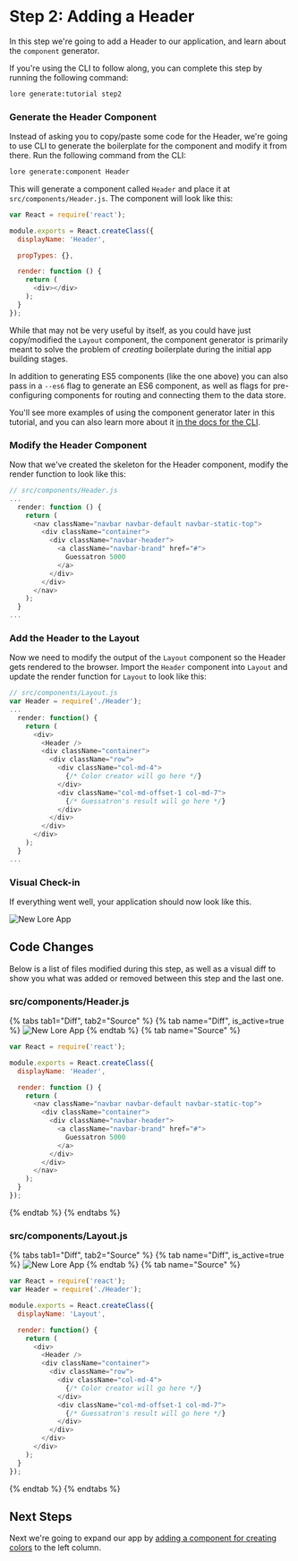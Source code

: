 # Step 2: Adding a Header

In this step we're going to add a Header to our application, and learn about the `component` generator.

If you're using the CLI to follow along, you can complete this step by running the following command:

```sh
lore generate:tutorial step2
```

### Generate the Header Component

Instead of asking you to copy/paste some code for the Header, we're going to use CLI to generate the boilerplate for 
the component and modify it from there. Run the following command from the CLI:

```sh
lore generate:component Header
```

This will generate a component called `Header` and place it at `src/components/Header.js`. The component will look 
like this:
 
```js
var React = require('react');

module.exports = React.createClass({
  displayName: 'Header',

  propTypes: {},

  render: function () {
    return (
      <div></div>
    );
  }
});
```

While that may not be very useful by itself, as you could have just copy/modified the `Layout` component, the component
generator is primarily meant to solve the problem of *creating* boilerplate during the initial app building stages. 

In addition to generating ES5 components (like the one above) you can also pass in a `--es6` flag to generate an ES6 
component, as well as flags for pre-configuring components for routing and connecting them to the data store.

You'll see more examples of using the component generator later in this tutorial, and you can also learn more
about it [in the docs for the CLI](../cli/GenerateComponent/).

### Modify the Header Component

Now that we've created the skeleton for the Header component, modify the render function to look like this:

```js
// src/components/Header.js
...
  render: function () {
    return (
      <nav className="navbar navbar-default navbar-static-top">
        <div className="container">
          <div className="navbar-header">
            <a className="navbar-brand" href="#">
              Guessatron 5000
            </a>
          </div>
        </div>
      </nav>
    );
  }
...
```

### Add the Header to the Layout

Now we need to modify the output of the `Layout` component so the Header gets rendered to the browser. Import the 
`Header` component into `Layout` and update the render function for `Layout` to look like this:

```js
// src/components/Layout.js
var Header = require('./Header');
...
  render: function() {
    return (
      <div>
        <Header />
        <div className="container">
          <div className="row">
            <div className="col-md-4">
              {/* Color creator will go here */}
            </div>
            <div className="col-md-offset-1 col-md-7">
              {/* Guessatron's result will go here */}
            </div>
          </div>
        </div>
      </div>
    );
  }
...
```

### Visual Check-in

If everything went well, your application should now look like this.

![New Lore App](/assets/images/tutorial/step2-visual.png)

## Code Changes

Below is a list of files modified during this step, as well as a visual diff to show you what was added or removed 
between this step and the last one.

### src/components/Header.js

{% tabs tab1="Diff", tab2="Source" %}
{% tab name="Diff", is_active=true %}
![New Lore App](/assets/images/tutorial/step2-diff-header.png)
{% endtab %}
{% tab name="Source" %}
```js
var React = require('react');

module.exports = React.createClass({
  displayName: 'Header',

  render: function () {
    return (
      <nav className="navbar navbar-default navbar-static-top">
        <div className="container">
          <div className="navbar-header">
            <a className="navbar-brand" href="#">
              Guessatron 5000
            </a>
          </div>
        </div>
      </nav>
    );
  }
});
```
{% endtab %}
{% endtabs %}

### src/components/Layout.js

{% tabs tab1="Diff", tab2="Source" %}
{% tab name="Diff", is_active=true %}
![New Lore App](/assets/images/tutorial/step2-diff-layout.png)
{% endtab %}
{% tab name="Source" %}
```js
var React = require('react');
var Header = require('./Header');

module.exports = React.createClass({
  displayName: 'Layout',

  render: function() {
    return (
      <div>
        <Header />
        <div className="container">
          <div className="row">
            <div className="col-md-4">
              {/* Color creator will go here */}
            </div>
            <div className="col-md-offset-1 col-md-7">
              {/* Guessatron's result will go here */}
            </div>
          </div>
        </div>
      </div>
    );
  }
});
```
{% endtab %}
{% endtabs %}

## Next Steps

Next we're going to expand our app by [adding a component for creating colors](../step-3/) to the left column.
